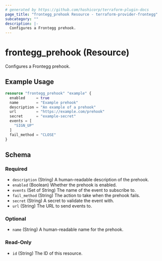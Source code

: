 ```yaml
---
# generated by https://github.com/hashicorp/terraform-plugin-docs
page_title: "frontegg_prehook Resource - terraform-provider-frontegg"
subcategory: ""
description: |-
  Configures a Frontegg prehook.
---
```


# frontegg_prehook (Resource)

Configures a Frontegg prehook.

## Example Usage

```terraform
resource "frontegg_prehook" "example" {
  enabled     = true
  name        = "Example prehook"
  description = "An example of a prehook"
  url         = "https://example.com/prehook"
  secret      = "example-secret"
  events = [
    "SIGN_UP"
  ]
  fail_method = "CLOSE"
}
```

<!-- schema generated by tfplugindocs -->
## Schema

### Required

- `description` (String) A human-readable description of the prehook.
- `enabled` (Boolean) Whether the prehook is enabled.
- `events` (Set of String) The name of the event to subscribe to.
- `fail_method` (String) The action to take when the prehook fails.
- `secret` (String) A secret to validate the event with.
- `url` (String) The URL to send events to.

### Optional

- `name` (String) A human-readable name for the prehook.

### Read-Only

- `id` (String) The ID of this resource.
